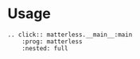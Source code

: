 # Usage

```{eval-rst}
.. click:: matterless.__main__:main
    :prog: matterless
    :nested: full
```
